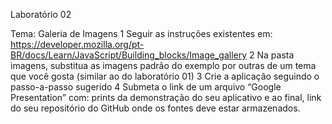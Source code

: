Laboratório 02

Tema: Galeria de Imagens
1 Seguir as instruções existentes em: 
https://developer.mozilla.org/pt-BR/docs/Learn/JavaScript/Building_blocks/Image_gallery
2 Na pasta imagens, substitua as imagens padrão do exemplo por outras de um tema que você gosta (similar ao do laboratório 01)
3 Crie a aplicação seguindo o passo-a-passo sugerido
4 Submeta o link de um arquivo “Google Presentation”  com: 
prints da demonstração do seu aplicativo e ao final,
link do seu repositório do GitHub onde os fontes deve estar armazenados.
